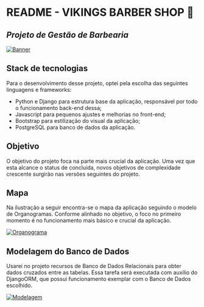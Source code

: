 # README - VIKINGS BARBER SHOP 📖
## _Projeto de Gestão de Barbearia_

[![Banner](https://user-images.githubusercontent.com/101483219/193662781-d634b3a4-2685-4555-8f79-fca5c38e3c62.png)](https://user-images.githubusercontent.com/101483219/193662781-d634b3a4-2685-4555-8f79-fca5c38e3c62.png)

## Stack de tecnologias
Para o desenvolvimento desse projeto, optei pela escolha das seguintes linguagens e frameworks:

- Python e Django para estrutura base da aplicação, responsável por todo o funcionamento back-end dessa;
- Javascript para pequenos ajustes e melhorias no front-end;
- Bootstrap para estilização do visual da aplicação;
- PostgreSQL para banco de dados da aplicação.

## Objetivo
O objetivo do projeto foca na parte mais crucial da aplicação. Uma vez que esta alcance o status de
concluída, novos objetivos de complexidade crescente surgirão nas versões seguintes do projeto.

## Mapa
Na ilustração a seguir encontra-se o mapa da aplicação seguindo o modelo de Organogramas. Conforme alinhado
no objetivo, o foco no primeiro momento é no funcionamento mais básico e crucial da aplicação.

[![Organograma](https://user-images.githubusercontent.com/101483219/193663381-a0b06b6b-9d75-4f04-8ba9-8e0b8d8a3cea.png)](https://user-images.githubusercontent.com/101483219/193663381-a0b06b6b-9d75-4f04-8ba9-8e0b8d8a3cea.png)

## Modelagem do Banco de Dados
Usarei no projeto recursos de Banco de Dados Relacionais para obter dados cruzados entre as tabelas. Essa tarefa
será executada com auxílio do DjangoORM, que possui funcionamento exemplar com o Banco de Dados escolhido.

[![Modelagem](https://user-images.githubusercontent.com/101483219/194727283-bc2dd064-50e4-492c-933b-961dcc872fb1.png)](https://user-images.githubusercontent.com/101483219/194727283-bc2dd064-50e4-492c-933b-961dcc872fb1.png)
